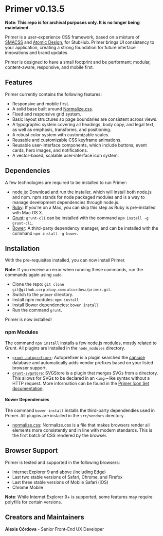 Primer v0.13.5
===

**Note: This repo is for archival purposes only. It is no longer being maintained.**

Primer is a user-experience CSS framework, based on a mixture of [SMACSS](https://smacss.com) and [Atomic Design](http://atomicdesign.bradfrost.com/chapter-2/), for StubHub. Primer brings UI consistency to your application, creating a strong foundation for future interface innovations and brand updates.

Primer is designed to have a small footprint and be performant; modular, content-aware, responsive, and mobile first.

Features
---
Primer currently contains the following features:

- Responsive and mobile first.
- A solid base built around [Normalize.css](https://necolas.github.io/normalize.css/).
- Fixed and responsive grid system.
- Basic layout structures so page boundaries are consistent across views.
- A typographic system covering all headings, body copy, and legal text, as well as emphasis, transforms, and positioning.
- A robust color system with customizable scales.
- Reusable and customizable CSS keyframe animations.
- Reusable user-interface components, which include buttons, event cards, hero images, and notifications.
- A vector-based, scalable user-interface icon system.

Dependencies
---
A few technologies are required to be installed to run Primer:

- [node.js](https://nodejs.org/download/): Download and run the installer, which will install both node.js and npm. npm stands for node packaged modules and is a way to manage development dependencies through node.js.
- [Ruby](https://www.ruby-lang.org/en/downloads/): If you're on a Mac, you can skip this step as Ruby is pre-installed with Mac OS X.
- [Grunt](http://gruntjs.com): `grunt-cli` can be installed with the command `npm install -g grunt-cli`.
- [Bower](http://bower.io): A third-party dependency manager, and can be installed with the command `npm install -g bower`.


Installation
---
With the pre-requisites installed, you can now install Primer.

**Note**: If you receive an error when running these commands, run the commands again using `sudo`.

- Clone the repo: `git clone git@github.corp.ebay.com:alcordova/primer.git`.
- Switch to the `primer` directory.
- Install npm modules: `npm install`
- Install Bower dependencies: `bower install`
- Run the command `grunt`.

Primer is now installed!

### npm Modules
The command `npm install` installs a few node.js modules, mostly related to Grunt. All plugins are installed in the `node_modules` directory.

- [`grunt-autoprefixer`](https://github.com/nDmitry/grunt-autoprefixer): Autoprefixer is a plugin searched the [caniuse](http://caniuse.com) database and automatically adds vendor prefixes based on your listed browser support.
- [`grunt-svgstore`](https://github.com/FWeinb/grunt-svgstore): SVGStore is a plugin that merges SVGs from a directory. This allows for SVGs to be declared in an `<img>`-like syntax without a HTTP request. More information can be found in the [Primer Icon Set documentation](https://github.corp.ebay.com/alcordova/primer/tree/master/src/svg#grunt-svgstore).

#### Bower Dependencies
The command `bower install` installs the third-party dependendies used in Primer. All plugins are installed in the `src/vendors` directory.

- [normalize.css](https://github.com/necolas/normalize.css): Normalize.css is a file that makes browsers render all elements more consistently and in line with modern standards. This is the first batch of CSS rendered by the browser.

Browser Support
---
Primer is tested and supported in the following browsers:

- Internet Explorer 9 and above (including Edge)
- Last two stable versions of Safari, Chrome, and Firefox
- Last three stable versions of Mobile Safari (iOS)
- Chrome Mobile

**Note**: While Internet Explorer 9+ is supported, some features may require polyfills for certain versions.


Creators and Maintainers
---
**Alexis Córdova** - Senior Front-End UX Developer
